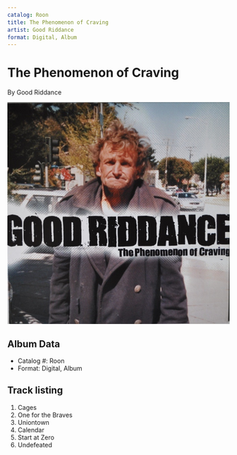 ```yaml
---
catalog: Roon
title: The Phenomenon of Craving
artist: Good Riddance
format: Digital, Album
---
```


# The Phenomenon of Craving

By Good Riddance

![](../../assets/albumcovers/Good_Riddance-The_Phenomenon_of_Craving.png)

## Album Data

- Catalog #: Roon
- Format: Digital, Album


## Track listing


1. Cages
2. One for the Braves
3. Uniontown
4. Calendar
5. Start at Zero
6. Undefeated

